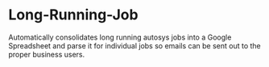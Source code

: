 # Long-Running-Job
Automatically consolidates long running autosys jobs into a Google Spreadsheet and parse it for individual jobs so emails can be sent out to the proper business users.
